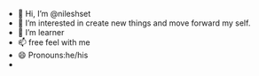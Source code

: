 - 👋 Hi, I’m @nileshset
- 👀 I’m interested in create new things and move forward my self.
- 🌱 I’m  learner
-  📫 free feel with me
- 😄 Pronouns:he/his
- 

<!---
nileshset/nileshset is a ✨ special ✨ repository because its `README.md` (this file) appears on your GitHub profile.
You can click the Preview link to take a look at your changes.
--->
